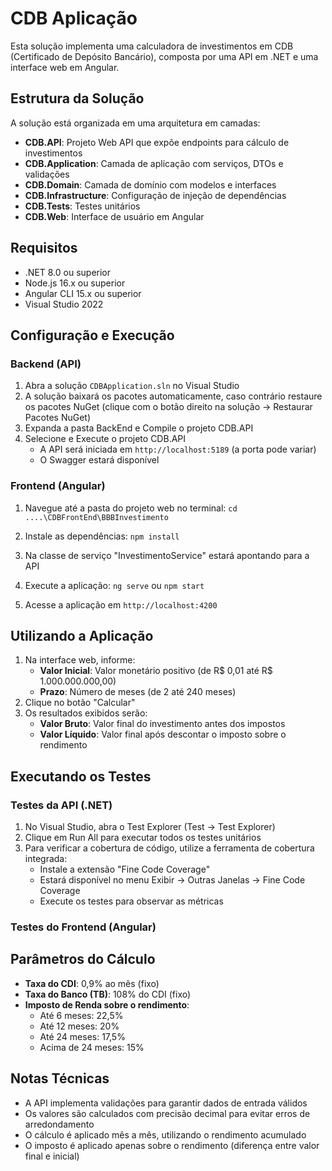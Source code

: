 # CDB Aplicação

Esta solução implementa uma calculadora de investimentos em CDB (Certificado de Depósito Bancário), composta por uma API em .NET e uma interface web em Angular.

## Estrutura da Solução

A solução está organizada em uma arquitetura em camadas:

- **CDB.API**: Projeto Web API que expõe endpoints para cálculo de investimentos
- **CDB.Application**: Camada de aplicação com serviços, DTOs e validações
- **CDB.Domain**: Camada de domínio com modelos e interfaces
- **CDB.Infrastructure**: Configuração de injeção de dependências
- **CDB.Tests**: Testes unitários
- **CDB.Web**: Interface de usuário em Angular

## Requisitos

- .NET 8.0 ou superior
- Node.js 16.x ou superior
- Angular CLI 15.x ou superior
- Visual Studio 2022 

## Configuração e Execução

### Backend (API)

1. Abra a solução `CDBApplication.sln` no Visual Studio
2. A solução baixará os pacotes automaticamente, caso contrário restaure os pacotes NuGet (clique com o botão direito na solução → Restaurar Pacotes NuGet)
3. Expanda a pasta BackEnd e Compile o projeto CDB.API
4. Selecione e Execute o projeto CDB.API 
   - A API será iniciada em `http://localhost:5189` (a porta pode variar)
   - O Swagger estará disponível 

### Frontend (Angular)

1. Navegue até a pasta do projeto web no terminal: `cd ....\CDBFrontEnd\BBBInvestimento`
2. Instale as dependências: `npm install`
3. Na classe de serviço "InvestimentoService" estará apontando para a API
  
4. Execute a aplicação: `ng serve` ou `npm start`
5. Acesse a aplicação em `http://localhost:4200`

## Utilizando a Aplicação

1. Na interface web, informe:
   - **Valor Inicial**: Valor monetário positivo (de R$ 0,01 até R$ 1.000.000.000,00)
   - **Prazo**: Número de meses (de 2 até 240 meses)
2. Clique no botão "Calcular"
3. Os resultados exibidos serão:
   - **Valor Bruto**: Valor final do investimento antes dos impostos
   - **Valor Líquido**: Valor final após descontar o imposto sobre o rendimento

## Executando os Testes

### Testes da API (.NET)

1. No Visual Studio, abra o Test Explorer (Test → Test Explorer)
2. Clique em Run All para executar todos os testes unitários
3. Para verificar a cobertura de código, utilize a ferramenta de cobertura integrada:
   - Instale a extensão "Fine Code Coverage"
   - Estará disponível no menu Exibir -> Outras Janelas -> Fine Code Coverage
   - Execute os testes para observar as métricas


### Testes do Frontend (Angular)

## Parâmetros do Cálculo

- **Taxa do CDI**: 0,9% ao mês (fixo)
- **Taxa do Banco (TB)**: 108% do CDI (fixo)
- **Imposto de Renda sobre o rendimento**:
  - Até 6 meses: 22,5%
  - Até 12 meses: 20%
  - Até 24 meses: 17,5%
  - Acima de 24 meses: 15%

## Notas Técnicas

- A API implementa validações para garantir dados de entrada válidos
- Os valores são calculados com precisão decimal para evitar erros de arredondamento
- O cálculo é aplicado mês a mês, utilizando o rendimento acumulado
- O imposto é aplicado apenas sobre o rendimento (diferença entre valor final e inicial)